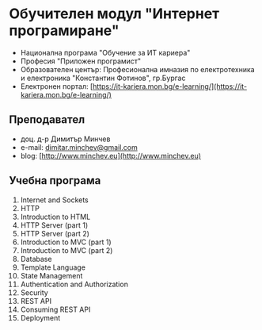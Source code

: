 # Обучителен модул "Интернет програмиране"

* Национална програма "Обучение за ИТ кариера"
* Професия "Приложен програмист"&#x20;
* Образователен център: Професионална имназия по електротехника и електроника "Константин Фотинов", гр.Бургас &#x20;
* Електронен портал: [https://it-kariera.mon.bg/e-learning/](https://it-kariera.mon.bg/e-learning/)

## Преподавател

* доц. д-р Димитър Минчев
* e-mail: dimitar.minchev@gmail.com&#x20;
* blog: [http://www.minchev.eu](http://www.minchev.eu)

## Учебна програма

1. Internet and Sockets&#x20;
2. HTTP
3. Introduction to HTML
4. HTTP Server (part 1)
5. HTTP Server (part 2)
6. Introduction to MVC (part 1)
7. Introduction to MVC (part 2)
8. Database
9. Template Language
10. State Management
11. Authentication and Authorization
12. Security
13. REST API
14. Consuming REST API
15. Deployment
